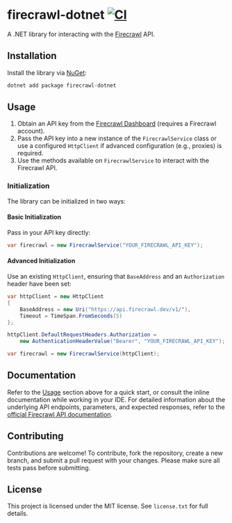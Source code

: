 # firecrawl-dotnet [![CI](https://github.com/patchoulish/firecrawl-dotnet/actions/workflows/ci.yml/badge.svg)](https://github.com/patchoulish/firecrawl-dotnet/actions/workflows/ci.yml)
A .NET library for interacting with the [Firecrawl](https://www.firecrawl.dev/) API.


## Installation
Install the library via [NuGet](https://www.nuget.org/packages/firecrawl-dotnet):
```bash
dotnet add package firecrawl-dotnet
```


## Usage
1. Obtain an API key from the [Firecrawl Dashboard](https://www.firecrawl.dev/app) (requires a Firecrawl account).
2. Pass the API key into a new instance of the `FirecrawlService` class or use a configured `HttpClient` if advanced configuration (e.g., proxies) is required.
3. Use the methods available on `FirecrawlService` to interact with the Firecrawl API.

### Initialization
The library can be initialized in two ways:
#### Basic Initialization
Pass in your API key directly:
```csharp
var firecrawl = new FirecrawlService("YOUR_FIRECRAWL_API_KEY");
```
#### Advanced Initialization
Use an existing `HttpClient`, ensuring that `BaseAddress` and an `Authorization` header have been set:
```csharp
var httpClient = new HttpClient
{
    BaseAddress = new Uri("https://api.firecrawl.dev/v1/"),
    Timeout = TimeSpan.FromSeconds(5)
};

httpClient.DefaultRequestHeaders.Authorization =
	new AuthenticationHeaderValue("Bearer", "YOUR_FIRECRAWL_API_KEY");

var firecrawl = new FirecrawlService(httpClient);
```


## Documentation
Refer to the [Usage](#usage) section above for a quick start, or consult the inline documentation while working in your IDE. For detailed information about the underlying API endpoints, parameters, and expected responses, refer to the [official Firecrawl API documentation](https://docs.firecrawl.dev/api-reference/introduction).


## Contributing
Contributions are welcome! To contribute, fork the repository, create a new branch, and submit a pull request with your changes. Please make sure all tests pass before submitting.


## License
This project is licensed under the MIT license. See `license.txt` for full details.
